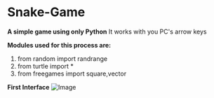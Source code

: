 # Snake-Game
**A simple game using only Python**
It works with you PC's arrow keys

__Modules used for this process are:__
1) from random import randrange
2) from turtle import *
3) from freegames import square,vector

**First Interface**
![Image](https://user-images.githubusercontent.com/96349715/155845231-3f92442c-6426-49ae-bd81-47781cf6e811.png)
